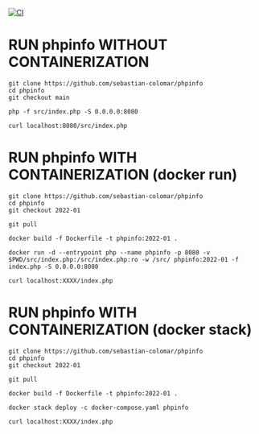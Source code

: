 [![CI](https://github.com/sebastian-colomar/phpinfo/actions/workflows/ci.yaml/badge.svg?branch=2022-01)](https://github.com/sebastian-colomar/phpinfo/actions/workflows/ci.yaml)

# RUN phpinfo WITHOUT CONTAINERIZATION

```
git clone https://github.com/sebastian-colomar/phpinfo
cd phpinfo
git checkout main
```
```
php -f src/index.php -S 0.0.0.0:8080
```
```
curl localhost:8080/src/index.php
```

# RUN phpinfo WITH CONTAINERIZATION (docker run)

```
git clone https://github.com/sebastian-colomar/phpinfo
cd phpinfo
git checkout 2022-01
```
```
git pull
```
```
docker build -f Dockerfile -t phpinfo:2022-01 .
```
```
docker run -d --entrypoint php --name phpinfo -p 8080 -v $PWD/src/index.php:/src/index.php:ro -w /src/ phpinfo:2022-01 -f index.php -S 0.0.0.0:8080
```
```
curl localhost:XXXX/index.php
```

# RUN phpinfo WITH CONTAINERIZATION (docker stack)

```
git clone https://github.com/sebastian-colomar/phpinfo
cd phpinfo
git checkout 2022-01
```
```
git pull
```
```
docker build -f Dockerfile -t phpinfo:2022-01 .
```
```
docker stack deploy -c docker-compose.yaml phpinfo
```
```
curl localhost:XXXX/index.php
```


